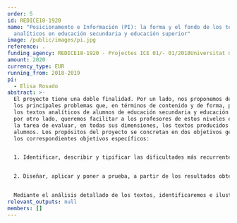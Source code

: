 ```yaml
---
order: 5
id: REDICE18-1920
name: "Posicionamento e Información (PI): la forma y el fondo de los textos
  analíticos en educación secundaria y educación superior"
image: /public/images/pi.jpg
reference: .
funding_agency: REDICE18-1920 - Projectes ICE 01/- 01/2018Universitat de Barcelona
amount: 2020
currency_type: EUR
running_from: 2018-2019
pi:
  - Elisa Rosado
abstract: >-
  El proyecto tiene una doble finalidad. Por un lado, nos proponemos describir
  los principales problemas que, en términos de contenido y de forma, presentan
  los textos analíticos de alumnos de educación secundaria y educación superior;
  por otro lado, queremos facilitar a los profesores de estos niveles educativos
  la tarea de evaluar, en todas sus dimensiones, los textos producidos por sus
  alumnos. Los propósitos del proyecto se concretan en dos objetivos generales y
  los correspondientes objetivos específicos: 


  1. Identificar, describir y tipificar las dificultades más recurrentes que se observan en los textos analíticos, tanto en sus características formales como en la cantidad y calidad de su contenido, producidos por el alumnado de secundaria y de educación superior antes y después de la aplicación de un tratamiento pedagógico sobre textos analíticos/argumentativos. 1.ª Analizar los textos analíticos producidos por los participantes para identificar, describir y tipificar los aspectos formales más problemáticos 1b. Analizar como se lleva a cabo en los textos la gestión de las relaciones lógico-semánticas entre las diferentes partes de la argumentación . 1c. Elaborar un informe descriptivo de los resultados y conclusiones de los análisis sobre las dificultades en el uso de formas lingüísticas y de gestión del contenido. 


  2. Diseñar, aplicar y poner a prueba, a partir de los resultados obtenidos en el cumplimiento del objetivo 1, una Guía de evaluación de textos analíticos que pueda adaptarse a las necesidades específicas de los docentes en diferentes niveles de formación y en asignaturas de ámbitos de conocimiento diversos. 2.ª Elaborar un listado de criterios de evaluación de textos analíticos consensuados por expertos en lengua y profesores en activo (de secundaria y universidad) basados en los resultados del informe descriptivo (véase objetivo 1c). 2b. Poner a prueba la validez de estos criterios aplicándolos en los textos del corpus. 2c. Confeccionar una guía de evaluación de textos analíticos por profesores de secundaria y universidad, a partir de criterios consensuados y de los resultados de su aplicación. 


  Mediante el análisis detallado de los textos, identificaremos e ilustraremos cuidadosamente cuáles son las dificultades que persisten al cambio de ciclo formativo y al tratamiento pedagógico específico. Queremos, pues, poner en común los aspectos que tanto lingüistas y psicolingüistes como profesores de secundaria y de universidad en activo tienen en consideración en la evaluación de un texto (véase Tolchinsky & Castillo, 2016). A partir de la validación del criterios comunes aplicados y/o priorizados por profesores y expertos llegaremos a una propuesta consensuada que facilite y optimice la evaluacióń de la calidad de los textos analíticos en diferentes niveles educativos y diferentes áreas de conocimiento así como, en términos de evaluación formativa, la devolución al alumno de la aportación que supone. El propósito último del proyecto es hacer difusión de la guía en los contextos educativos pertinentes, de educación superior y de educación secundaria.
relevant_outputs: null
members: []
---
```

